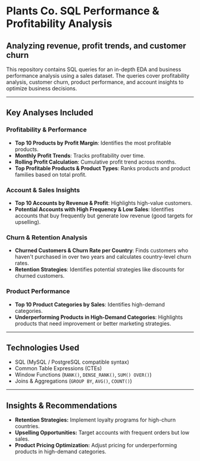 # Plants Co. SQL Performance & Profitability Analysis
## Analyzing revenue, profit trends, and customer churn

This repository contains SQL queries for an in-depth EDA and business performance analysis using a sales dataset. The queries cover profitability analysis, customer churn, product performance, and account insights to optimize business decisions.

---

## Key Analyses Included

### Profitability & Performance
- **Top 10 Products by Profit Margin**: Identifies the most profitable products.
- **Monthly Profit Trends**: Tracks profitability over time.
- **Rolling Profit Calculation**: Cumulative profit trend across months.
- **Top Profitable Products & Product Types**: Ranks products and product families based on total profit.

### Account & Sales Insights
- **Top 10 Accounts by Revenue & Profit**: Highlights high-value customers.
- **Potential Accounts with High Frequency & Low Sales**: Identifies accounts that buy frequently but generate low revenue (good targets for upselling).

### Churn & Retention Analysis
- **Churned Customers & Churn Rate per Country**: Finds customers who haven't purchased in over two years and calculates country-level churn rates.
- **Retention Strategies**: Identifies potential strategies like discounts for churned customers.

### Product Performance
- **Top 10 Product Categories by Sales**: Identifies high-demand categories.
- **Underperforming Products in High-Demand Categories**: Highlights products that need improvement or better marketing strategies.

---

## Technologies Used
- SQL (MySQL / PostgreSQL compatible syntax)
- Common Table Expressions (CTEs)
- Window Functions (`RANK()`, `DENSE_RANK()`, `SUM() OVER()`)
- Joins & Aggregations (`GROUP BY`, `AVG()`, `COUNT()`)

---



## Insights & Recommendations
- **Retention Strategies:** Implement loyalty programs for high-churn countries.
- **Upselling Opportunities:** Target accounts with frequent orders but low sales.
- **Product Pricing Optimization:** Adjust pricing for underperforming products in high-demand categories.
